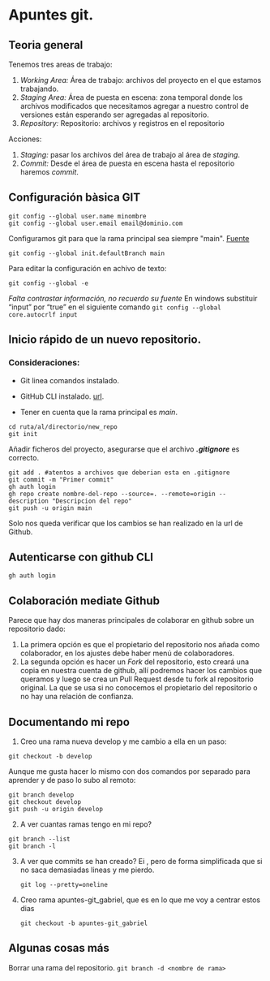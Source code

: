 # Apuntes git.

## Teoria general

Tenemos tres areas de trabajo:

1. _Working Area:_ Área de trabajo: archivos del proyecto en el que estamos trabajando.
2. _Staging Area:_ Área de puesta en escena: zona temporal donde los archivos modificados que necesitamos agregar a nuestro control de versiones están esperando ser agregadas al repositorio.
3. _Repository:_ Repositorio: archivos y registros en el repositorio

Acciones:

1. _Staging:_ pasar los archivos del área de trabajo al área de _staging_.
2. _Commit:_ Desde el área de puesta en escena hasta el repositorio haremos _commit_.

## Configuración bàsica GIT

```
git config --global user.name minombre
git config --global user.email email@dominio.com
```

Configuramos git para que la rama principal sea siempre "main". [Fuente](https://help.dreamhost.com/hc/es/articles/4466702078740-Configurar-git-para-usar-main-como-rama-principal)

```
git config --global init.defaultBranch main
```

Para editar la configuración en achivo de texto:

```
git config --global -e
```

_Falta contrastar información, no recuerdo su fuente_
En windows substituir “input” por “true” en el siguiente comando
`git config --global core.autocrlf input `

## Inicio rápido de un nuevo repositorio.


### Consideraciones:
- Git linea comandos instalado. 

- GitHub CLI instalado. [url](https://cli.github.com/).
- Tener en cuenta que la rama principal es _main_.

```
cd ruta/al/directorio/new_repo
git init
```
Añadir ficheros del proyecto, asegurarse que el archivo  *__.gitignore__* es correcto.
```
git add . #atentos a archivos que deberian esta en .gitignore
git commit -m "Primer commit"
gh auth login
gh repo create nombre-del-repo --source=. --remote=origin --description "Descripcion del repo"
git push -u origin main

```

Solo nos queda verificar que los cambios se han realizado en la url de Github.


## Autenticarse con github CLI 
```
gh auth login
```

## Colaboración mediate Github



Parece que hay dos maneras principales de colaborar en github sobre un repositorio dado:

1. La primera opción es que el propietario del repositorio nos añada como colaborador, en los ajustes debe haber menú de colaboradores.
2. La segunda opción es hacer un _Fork_ del repositorio, esto creará una copia en nuestra cuenta de github, allí podremos hacer los cambios que queramos y luego se crea un Pull Request desde tu fork al repositorio original. La que se usa si no conocemos el propietario del repositorio o no hay una relación de confianza.

## Documentando mi repo

1. Creo una rama nueva develop y me cambio a ella en un paso:

```
git checkout -b develop
```

Aunque me gusta hacer lo mismo con dos comandos por separado para aprender y de paso lo subo al remoto:

```
git branch develop
git checkout develop
git push -u origin develop
```

2. A ver cuantas ramas tengo en mi repo?

```
git branch --list
git branch -l
```

3. A ver que commits se han creado? Ei , pero de forma simplificada que si no saca demasiadas lineas y me pierdo.

    ```
    git log --pretty=oneline
    ```
4. Creo rama apuntes-git_gabriel, que es en lo que me voy a centrar estos dias
    ```
    git checkout -b apuntes-git_gabriel
    ```

## Algunas cosas más

Borrar una rama del repositorio.
```git branch -d <nombre de rama>```



